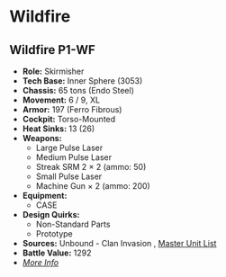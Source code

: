 # Wildfire 

## Wildfire P1-WF 

- **Role:** Skirmisher 
- **Tech Base:** Inner Sphere (3053) 
- **Chassis:** 65 tons (Endo Steel) 
- **Movement:** 6 / 9, XL 
- **Armor:** 197 (Ferro Fibrous) 
- **Cockpit:** Torso-Mounted 
- **Heat Sinks:** 13 (26) 
- **Weapons:** 
  - Large Pulse Laser 
  - Medium Pulse Laser 
  - Streak SRM 2 × 2 (ammo: 50) 
  - Small Pulse Laser 
  - Machine Gun × 2 (ammo: 200) 
- **Equipment:** 
  - CASE 
- **Design Quirks:** 
  - Non-Standard Parts 
  - Prototype 
- **Sources:** Unbound - Clan Invasion , [Master Unit List](http://masterunitlist.info/Unit/Details/5409/wildfire-p1-wf) 
- **Battle Value:** 1292 
- [*More Info*](wildfire/wildfire_p1-wf.md) 

